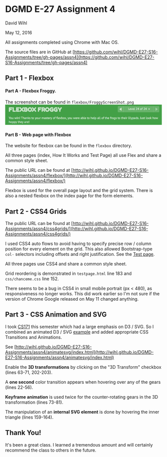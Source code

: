 # DGMD E-27 Assignment 4
David Wihl

May 12, 2016

All assignments completed using Chrome with Mac OS.

The source files are in GitHub at [https://github.com/wihl/DGMD-E27-S16-Assignments/tree/gh-pages/assn4](https://github.com/wihl/DGMD-E27-S16-Assignments/tree/gh-pages/assn4)

## Part 1 - Flexbox

#### Part A - Flexbox Froggy.

The screenshot can be found in `flexbox/FroggyScreenShot.png`
![flexbox/FroggyScreenShot.png](flexbox/FroggyScreenShot.png)

#### Part B - Web page with Flexbox

The website for flexbox can be found in the `flexbox` directory.

All three pages (index, How It Works and Test Page) all use Flex and share a common style sheet.

The public URL can be found at [http://wihl.github.io/DGMD-E27-S16-Assignments/assn4/flexbox/](http://wihl.github.io/DGMD-E27-S16-Assignments/assn4/flexbox/)

Flexbox is used for the overall page layout and the grid system. There is also a nested flexbox on the index page for the form elements.

## Part 2 - CSS4 Grids

The public URL can be found at [http://wihl.github.io/DGMD-E27-S16-Assignments/assn4/css4grids/](http://wihl.github.io/DGMD-E27-S16-Assignments/assn4/css4grids/)

I used CSS4 auto flows to avoid having to specify precise row / column position for every element on the grid. This also allowed Bootstrap-type `col-` selectors including offsets and right justification. See the [Test page](http://wihl.github.io/DGMD-E27-S16-Assignments/assn4/css4grids/testpage.html).

All three pages use CSS4 and share a common style sheet.

Grid reordering is demonstrated in `testpage.html` line 183 and `css/chanceme.css` line 152.

There seems to be a bug in CSS4 in small mobile portrait (px < 480), as responsiveness
no longer works. This did work earlier so I'm not sure if the version of Chrome
Google released on May 11 changed anything.

## Part 3 - CSS Animation and SVG

I took [CS171](http://www.cs171.org/2016/index.html) this semester which had a large emphasis on D3 / SVG. So I combined an animated D3 / SVG [example](http://bl.ocks.org/mbostock/1353700) and added appropriate CSS Transitions and Animations.

See [http://wihl.github.io/DGMD-E27-S16-Assignments/assn4/animatesvg/index.html](http://wihl.github.io/DGMD-E27-S16-Assignments/assn4/animatesvg/index.html)

Enable the **3D transformations** by clicking on the "3D Transform" checkbox (lines 63-71, 202-203).

A **one second** color transition appears when hovering over any of the gears (lines 22-56).

**Keyframe animation** is used twice for the counter-rotating gears in the 3D transformation (lines 73-81).

The manipulation of an **internal SVG element** is done by hovering the inner triangle (lines 159-164).

## Thank You!

It's been a great class. I learned a tremendous amount and will certainly recommend the class to others in the future.
